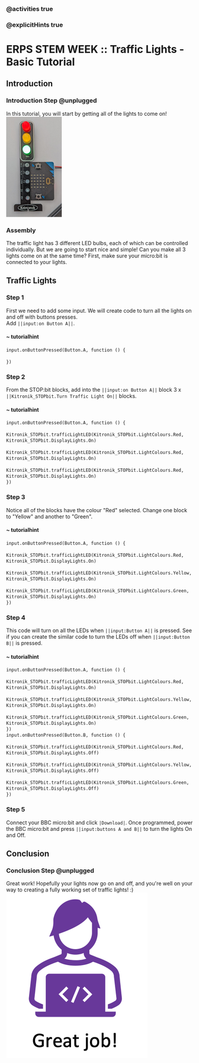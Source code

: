 ### @activities true
### @explicitHints true

# ERPS STEM WEEK :: Traffic Lights - Basic Tutorial

## Introduction
### Introduction Step @unplugged
In this tutorial, you will start by getting all of the lights to come on!
![All lights lit up](https://raw.githubusercontent.com/niaxotim/erps-stem-week-2023/master/assets/traffic_lights_basic.png)


### Assembly
The traffic light has 3 different LED bulbs, each of which can be controlled individually.
But we are going to start nice and simple! Can you make all 3 lights come on
at the same time?  First, make sure your micro:bit is connected to your lights.

## Traffic Lights
### Step 1

First we need to add some input. We will create code to turn all the lights on and off with buttons presses.  
Add ``||input:on Button A||``.

#### ~ tutorialhint
```blocks
input.onButtonPressed(Button.A, function () {
	
})
```

### Step 2

From the STOP:bit blocks, add into the ``||input:on Button A||`` block 3 x ``||Kitronik_STOPbit.Turn Traffic Light On||`` blocks.

#### ~ tutorialhint
```blocks
input.onButtonPressed(Button.A, function () {
    Kitronik_STOPbit.trafficLightLED(Kitronik_STOPbit.LightColours.Red, Kitronik_STOPbit.DisplayLights.On)
    Kitronik_STOPbit.trafficLightLED(Kitronik_STOPbit.LightColours.Red, Kitronik_STOPbit.DisplayLights.On)
    Kitronik_STOPbit.trafficLightLED(Kitronik_STOPbit.LightColours.Red, Kitronik_STOPbit.DisplayLights.On)
})
```

### Step 3
Notice all of the blocks have the colour "Red" selected.  Change one block to "Yellow" and another to "Green".
#### ~ tutorialhint
```blocks
input.onButtonPressed(Button.A, function () {
    Kitronik_STOPbit.trafficLightLED(Kitronik_STOPbit.LightColours.Red, Kitronik_STOPbit.DisplayLights.On)
    Kitronik_STOPbit.trafficLightLED(Kitronik_STOPbit.LightColours.Yellow, Kitronik_STOPbit.DisplayLights.On)
    Kitronik_STOPbit.trafficLightLED(Kitronik_STOPbit.LightColours.Green, Kitronik_STOPbit.DisplayLights.On)
})
```

### Step 4
This code will turn on all the LEDs when ``||input:Button A||`` is pressed. See if you can create the similar code to turn the LEDs off when ``||input:Button B||`` is pressed.
#### ~ tutorialhint
```blocks
input.onButtonPressed(Button.A, function () {
    Kitronik_STOPbit.trafficLightLED(Kitronik_STOPbit.LightColours.Red, Kitronik_STOPbit.DisplayLights.On)
    Kitronik_STOPbit.trafficLightLED(Kitronik_STOPbit.LightColours.Yellow, Kitronik_STOPbit.DisplayLights.On)
    Kitronik_STOPbit.trafficLightLED(Kitronik_STOPbit.LightColours.Green, Kitronik_STOPbit.DisplayLights.On)
})
input.onButtonPressed(Button.B, function () {
    Kitronik_STOPbit.trafficLightLED(Kitronik_STOPbit.LightColours.Red, Kitronik_STOPbit.DisplayLights.Off)
    Kitronik_STOPbit.trafficLightLED(Kitronik_STOPbit.LightColours.Yellow, Kitronik_STOPbit.DisplayLights.Off)
    Kitronik_STOPbit.trafficLightLED(Kitronik_STOPbit.LightColours.Green, Kitronik_STOPbit.DisplayLights.Off)
})
```

### Step 5
Connect your BBC micro:bit and click ``|Download|``. Once programmed, power the BBC micro:bit and press ``||input:buttons A and B||`` to turn the lights On and Off.

## Conclusion
### Conclusion Step @unplugged
Great work! Hopefully your lights now go on and off, and you're well on your
way to creating a fully working set of traffic lights! :)
![Great job](https://raw.githubusercontent.com/niaxotim/erps-traffic-lights/master/assets/great_job.png)
